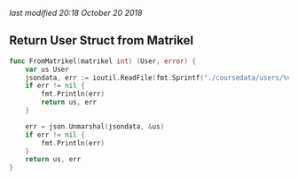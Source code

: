 <i class='last-modified'>last modified 20:18 October 20 2018</i>
## Return User Struct from Matrikel
```go
func FromMatrikel(matrikel int) (User, error) {
	var us User
	jsondata, err := ioutil.ReadFile(fmt.Sprintf("./coursedata/users/%v/profile.json", matrikel))
	if err != nil {
		fmt.Println(err)
		return us, err
	}

	err = json.Unmarshal(jsondata, &us)
	if err != nil {
		fmt.Println(err)
	}
	return us, err
}
```




